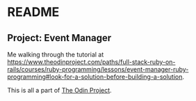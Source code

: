 # README

## Project: Event Manager
Me walking through the tutorial at https://www.theodinproject.com/paths/full-stack-ruby-on-rails/courses/ruby-programming/lessons/event-manager-ruby-programming#look-for-a-solution-before-building-a-solution.

This is all a part of [The Odin Project](https://www.theodinproject.com).
